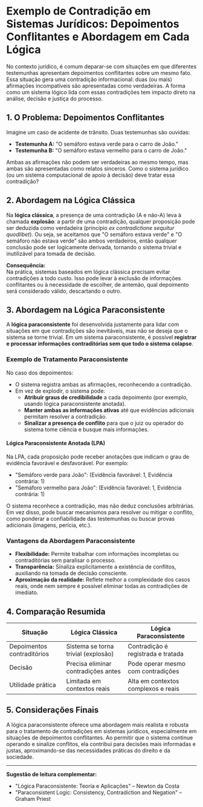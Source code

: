 
# Exemplo de Contradição em Sistemas Jurídicos: Depoimentos Conflitantes e Abordagem em Cada Lógica

No contexto jurídico, é comum deparar-se com situações em que diferentes testemunhas apresentam depoimentos conflitantes sobre um mesmo fato. Essa situação gera uma contradição informacional: duas (ou mais) afirmações incompatíveis são apresentadas como verdadeiras. A forma como um sistema lógico lida com essas contradições tem impacto direto na análise, decisão e justiça do processo.

## 1. O Problema: Depoimentos Conflitantes

Imagine um caso de acidente de trânsito. Duas testemunhas são ouvidas:

- **Testemunha A:** "O semáforo estava verde para o carro de João."
- **Testemunha B:** "O semáforo estava vermelho para o carro de João."

Ambas as afirmações não podem ser verdadeiras ao mesmo tempo, mas ambas são apresentadas como relatos sinceros. Como o sistema jurídico (ou um sistema computacional de apoio à decisão) deve tratar essa contradição?

## 2. Abordagem na Lógica Clássica

Na **lógica clássica**, a presença de uma contradição (A e não-A) leva à chamada **explosão**: a partir de uma contradição, qualquer proposição pode ser deduzida como verdadeira (princípio _ex contradictione sequitur quodlibet_). Ou seja, se aceitamos que "O semáforo estava verde" e "O semáforo não estava verde" são ambos verdadeiros, então qualquer conclusão pode ser logicamente derivada, tornando o sistema trivial e inutilizável para tomada de decisão.

**Consequência:**  
Na prática, sistemas baseados em lógica clássica precisam evitar contradições a todo custo. Isso pode levar à exclusão de informações conflitantes ou à necessidade de escolher, de antemão, qual depoimento será considerado válido, descartando o outro.

## 3. Abordagem na Lógica Paraconsistente

A **lógica paraconsistente** foi desenvolvida justamente para lidar com situações em que contradições são inevitáveis, mas não se deseja que o sistema se torne trivial. Em um sistema paraconsistente, é possível **registrar e processar informações contraditórias sem que todo o sistema colapse**.

### Exemplo de Tratamento Paraconsistente

No caso dos depoimentos:

- O sistema registra ambas as afirmações, reconhecendo a contradição.
- Em vez de explodir, o sistema pode:
  - **Atribuir graus de credibilidade** a cada depoimento (por exemplo, usando lógica paraconsistente anotada).
  - **Manter ambas as informações ativas** até que evidências adicionais permitam resolver a contradição.
  - **Sinalizar a presença de conflito** para que o juiz ou operador do sistema tome ciência e busque mais informações.

#### Lógica Paraconsistente Anotada (LPA)

Na LPA, cada proposição pode receber anotações que indicam o grau de evidência favorável e desfavorável. Por exemplo:

- "Semáforo verde para João": (Evidência favorável: 1, Evidência contrária: 1)
- "Semáforo vermelho para João": (Evidência favorável: 1, Evidência contrária: 1)

O sistema reconhece a contradição, mas não deduz conclusões arbitrárias. Em vez disso, pode buscar mecanismos para resolver ou mitigar o conflito, como ponderar a confiabilidade das testemunhas ou buscar provas adicionais (imagens, perícia, etc.).

### Vantagens da Abordagem Paraconsistente

- **Flexibilidade:** Permite trabalhar com informações incompletas ou contraditórias sem paralisar o processo.
- **Transparência:** Sinaliza explicitamente a existência de conflitos, auxiliando na tomada de decisão consciente.
- **Aproximação da realidade:** Reflete melhor a complexidade dos casos reais, onde nem sempre é possível eliminar todas as contradições de imediato.

## 4. Comparação Resumida

| Situação                  | Lógica Clássica                      | Lógica Paraconsistente                |
|--------------------------|--------------------------------------|---------------------------------------|
| Depoimentos contraditórios | Sistema se torna trivial (explosão)  | Contradição é registrada e tratada    |
| Decisão                   | Precisa eliminar contradições antes  | Pode operar mesmo com contradições    |
| Utilidade prática         | Limitada em contextos reais          | Alta em contextos complexos e reais   |

## 5. Considerações Finais

A lógica paraconsistente oferece uma abordagem mais realista e robusta para o tratamento de contradições em sistemas jurídicos, especialmente em situações de depoimentos conflitantes. Ao permitir que o sistema continue operando e sinalize conflitos, ela contribui para decisões mais informadas e justas, aproximando-se das necessidades práticas do direito e da sociedade.

---

**Sugestão de leitura complementar:**  
- "Lógica Paraconsistente: Teoria e Aplicações" – Newton da Costa  
- "Paraconsistent Logic: Consistency, Contradiction and Negation" – Graham Priest
```
